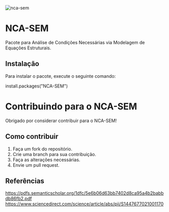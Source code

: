 ![nca-sem](https://github.com/user-attachments/assets/e86ebce7-97fd-4ccc-8432-85e9c4629b58)

# NCA-SEM

Pacote para Análise de Condições Necessárias via Modelagem de Equações Estruturais.

## Instalação

Para instalar o pacote, execute o seguinte comando:

install.packages("NCA-SEM")

# Contribuindo para o NCA-SEM

Obrigado por considerar contribuir para o NCA-SEM!

## Como contribuir

1. Faça um fork do repositório.
2. Crie uma branch para sua contribuição.
3. Faça as alterações necessárias.
4. Envie um pull request.

## Referências
https://pdfs.semanticscholar.org/1dfc/5e6b06d63bb7402d8ca95a4b2babbdb86fb2.pdf
https://www.sciencedirect.com/science/article/abs/pii/S1447677021001170
